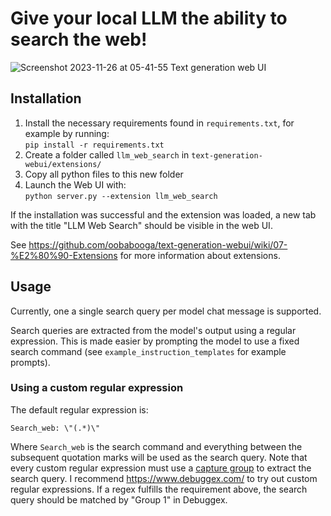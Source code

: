 # Give your local LLM the ability to search the web!
![Screenshot 2023-11-26 at 05-41-55 Text generation web UI](https://github.com/mamei16/LLM_Web_search/assets/25900898/506cce4f-07cc-41e3-bbaa-f76a7a33b58f)

## Installation

1. Install the necessary requirements found in `requirements.txt`, for example by running:  
```pip install -r requirements.txt```
2. Create a folder called `llm_web_search` in `text-generation-webui/extensions/`
2. Copy all python files to this new folder
3. Launch the Web UI with:  
```python server.py --extension llm_web_search```

If the installation was successful and the extension was loaded, a new tab with the 
title "LLM Web Search" should be visible in the web UI.

See https://github.com/oobabooga/text-generation-webui/wiki/07-%E2%80%90-Extensions for more
information about extensions.

## Usage

Currently, one a single search query per model chat message is supported.

Search queries are extracted
from the model's output using a regular expression. This is made easier by prompting the model
to use a fixed search command (see `example_instruction_templates` for example prompts). 
### Using a custom regular expression
The default regular expression is:  
```
Search_web: \"(.*)\"
```
Where `Search_web` is the search command and everything between the subsequent quotation marks
will be used as the search query. Note that every custom regular expression must use a
[capture group](https://www.regular-expressions.info/brackets.html) to extract the search
query. I recommend https://www.debuggex.com/ to try out custom regular expressions. If a regex
fulfills the requirement above, the search query should be matched by "Group 1" in Debuggex.

